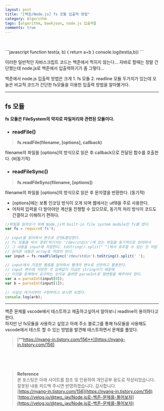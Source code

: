 ```yaml
---
layout: post
title: "[백준/Node.js] fs 모듈 입출력 방법"
category: Algorithm
tags: [algorithm, baekjoon, node.js 입출력]
comments: true
---
```

<br>
<br>
```javascript
function test(a, b) {
    return a+b
}
console.log(test(a,b))
```

이러한 일반적인 자바스크립트 코드는 백준에서 먹히지 않는다...
자바로 할때는 정말 간단했는데 node.js로 백준에서 입출력하기가 좀 그렇다...
 
백준에서 node.js 입출력 방법은 크게 1. fs 모듈   2. readline 모듈 두가지가 있는데
오늘은 비교적 코드가 간단한 fs모듈을 이용한 입출력 방법을 알아볼거다.

---

## fs 모듈 

**fs 모듈은 FileSystem의 약자로 파일처리와 관련된 모듈이다.**
 
- ### readFile()
>**fs.readFile(filename, [options], callback)**

filename의 파일을 [options]의 방식으로 읽은 후 callback으로 전달된 함수를 호출한다. (비동기적)
 
- ### readFileSync()
>**fs.readFileSync(filename, [options])**

filename의 파일을 [options]의 방식으로 읽은 후 문자열을 반환한다. (동기적)
 
* [options]에는 보통 인코딩 방식이 오게 되며 웹에서는 utf8을 주로 사용한다.
* 어차피 입력을 다 받아야만 계산을 진행할 수 있으므로, 동기적 처리 방식이 코드도 간결하고 이해하기 편하다.

```javascript
//파일을 읽어오기 위해 Node.js의 built-in file system module인 fs를 썼다.
var fs = require('fs');
 
// input을 읽어와서 변수로 선언&할당한다.
// fs 모듈을 써서 경로(여기서는 '/dev/stdin')에 있는 파일을 동기적으로 읽어와서
// 그 내용을 input에 저장한다. toString().split(" ")에서 유추할 수 있는 것 처럼
// 읽어온 내용은 array로 저장이 된다.
var input = fs.readFileSync('/dev/stdin').toString().split(' ');
 
// input에서 지정한 벨류를 읽어와서 별개의 변수로 선언하고 활용한다.
// input 변수에 저장한 각 입력값이 지금은 string이기 때문에
// 이것을 문제에서 요구하는 숫자로 쓸려면 parseInt로 형변환을 해주어야 한다.
var a = parseInt(input[0]);
var b = parseInt(input[1]);
 
// 사실상 여기서부터 구현부라고 보시면 되겠다.
console.log(a+b);
```
---
백준 문제를 vscode에서 테스트하고 제출하고싶어서 알아보니 readline이 용이하다고 한다.   
하지만 난 fs모듈을 사용하고 싶었고 아래 주소 블로그를 통해 fs모듈을 사용해도 vscode에서 테스트 할 수 있는 방법을 발견해 테스트하면서 문제를 풀었다.   
>[**https://nyang-in.tistory.com/156**](https://nyang-in.tistory.com/156)

<br>
<br>
<br>

>**Reference**   
본 포스팅은 아래 사이트를 참조 및 인용하여 개인공부 용도로 작성되었습니다.   
잘못된 내용 피드백 주시면 반영하겠습니다. 감사합니다.   
[https://nyang-in.tistory.com/156](https://nyang-in.tistory.com/156)   
[https://velog.io/@two_jay/Node.js로-백준-문제를-풀어보자](https://velog.io/@two_jay/Node.js로-백준-문제를-풀어보자)